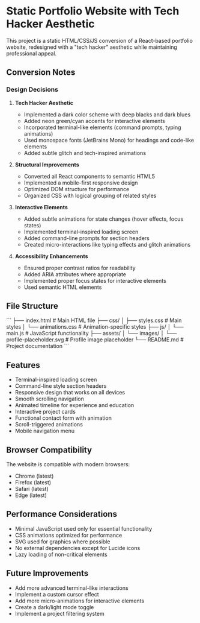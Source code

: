 # Static Portfolio Website with Tech Hacker Aesthetic

This project is a static HTML/CSS/JS conversion of a React-based portfolio website, redesigned with a "tech hacker" aesthetic while maintaining professional appeal.

## Conversion Notes

### Design Decisions

1. **Tech Hacker Aesthetic**
   - Implemented a dark color scheme with deep blacks and dark blues
   - Added neon green/cyan accents for interactive elements
   - Incorporated terminal-like elements (command prompts, typing animations)
   - Used monospace fonts (JetBrains Mono) for headings and code-like elements
   - Added subtle glitch and tech-inspired animations

2. **Structural Improvements**
   - Converted all React components to semantic HTML5
   - Implemented a mobile-first responsive design
   - Optimized DOM structure for performance
   - Organized CSS with logical grouping of related styles

3. **Interactive Elements**
   - Added subtle animations for state changes (hover effects, focus states)
   - Implemented terminal-inspired loading screen
   - Added command-line prompts for section headers
   - Created micro-interactions like typing effects and glitch animations

4. **Accessibility Enhancements**
   - Ensured proper contrast ratios for readability
   - Added ARIA attributes where appropriate
   - Implemented proper focus states for interactive elements
   - Used semantic HTML elements

## File Structure

\`\`\`
├── index.html              # Main HTML file
├── css/
│   ├── styles.css          # Main styles
│   └── animations.css      # Animation-specific styles
├── js/
│   └── main.js             # JavaScript functionality
├── assets/
│   └── images/
│       └── profile-placeholder.svg  # Profile image placeholder
└── README.md               # Project documentation
\`\`\`

## Features

- Terminal-inspired loading screen
- Command-line style section headers
- Responsive design that works on all devices
- Smooth scrolling navigation
- Animated timeline for experience and education
- Interactive project cards
- Functional contact form with animation
- Scroll-triggered animations
- Mobile navigation menu

## Browser Compatibility

The website is compatible with modern browsers:
- Chrome (latest)
- Firefox (latest)
- Safari (latest)
- Edge (latest)

## Performance Considerations

- Minimal JavaScript used only for essential functionality
- CSS animations optimized for performance
- SVG used for graphics where possible
- No external dependencies except for Lucide icons
- Lazy loading of non-critical elements

## Future Improvements

- Add more advanced terminal-like interactions
- Implement a custom cursor effect
- Add more micro-animations for interactive elements
- Create a dark/light mode toggle
- Implement a project filtering system
